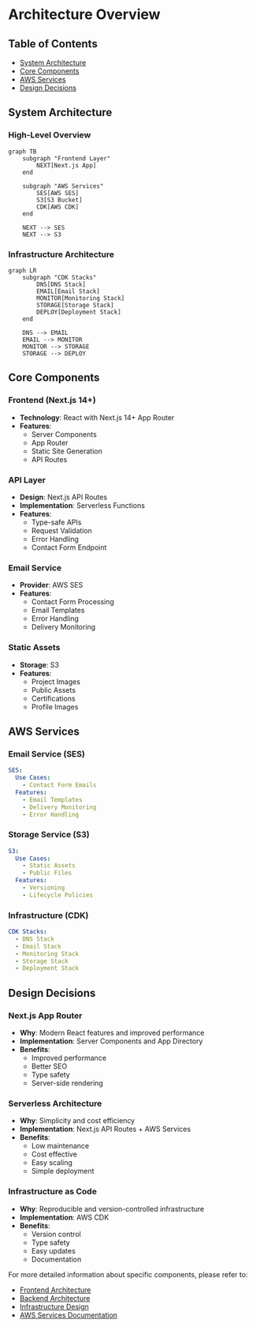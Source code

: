 # Architecture Overview

## Table of Contents

- [System Architecture](#system-architecture)
- [Core Components](#core-components)
- [AWS Services](#aws-services)
- [Design Decisions](#design-decisions)

## System Architecture

### High-Level Overview

```mermaid
graph TB
    subgraph "Frontend Layer"
        NEXT[Next.js App]
    end

    subgraph "AWS Services"
        SES[AWS SES]
        S3[S3 Bucket]
        CDK[AWS CDK]
    end

    NEXT --> SES
    NEXT --> S3
```

### Infrastructure Architecture

```mermaid
graph LR
    subgraph "CDK Stacks"
        DNS[DNS Stack]
        EMAIL[Email Stack]
        MONITOR[Monitoring Stack]
        STORAGE[Storage Stack]
        DEPLOY[Deployment Stack]
    end

    DNS --> EMAIL
    EMAIL --> MONITOR
    MONITOR --> STORAGE
    STORAGE --> DEPLOY
```

## Core Components

### Frontend (Next.js 14+)

- **Technology**: React with Next.js 14+ App Router
- **Features**:
  - Server Components
  - App Router
  - Static Site Generation
  - API Routes

### API Layer

- **Design**: Next.js API Routes
- **Implementation**: Serverless Functions
- **Features**:
  - Type-safe APIs
  - Request Validation
  - Error Handling
  - Contact Form Endpoint

### Email Service

- **Provider**: AWS SES
- **Features**:
  - Contact Form Processing
  - Email Templates
  - Error Handling
  - Delivery Monitoring

### Static Assets

- **Storage**: S3
- **Features**:
  - Project Images
  - Public Assets
  - Certifications
  - Profile Images

## AWS Services

### Email Service (SES)

```yaml
SES:
  Use Cases:
    - Contact Form Emails
  Features:
    - Email Templates
    - Delivery Monitoring
    - Error Handling
```

### Storage Service (S3)

```yaml
S3:
  Use Cases:
    - Static Assets
    - Public Files
  Features:
    - Versioning
    - Lifecycle Policies
```

### Infrastructure (CDK)

```yaml
CDK Stacks:
  - DNS Stack
  - Email Stack
  - Monitoring Stack
  - Storage Stack
  - Deployment Stack
```

## Design Decisions

### Next.js App Router

- **Why**: Modern React features and improved performance
- **Implementation**: Server Components and App Directory
- **Benefits**:
  - Improved performance
  - Better SEO
  - Type safety
  - Server-side rendering

### Serverless Architecture

- **Why**: Simplicity and cost efficiency
- **Implementation**: Next.js API Routes + AWS Services
- **Benefits**:
  - Low maintenance
  - Cost effective
  - Easy scaling
  - Simple deployment

### Infrastructure as Code

- **Why**: Reproducible and version-controlled infrastructure
- **Implementation**: AWS CDK
- **Benefits**:
  - Version control
  - Type safety
  - Easy updates
  - Documentation

For more detailed information about specific components, please refer to:

- [Frontend Architecture](./frontend.md)
- [Backend Architecture](./backend.md)
- [Infrastructure Design](./infrastructure.md)
- [AWS Services Documentation](./aws-services.md)
